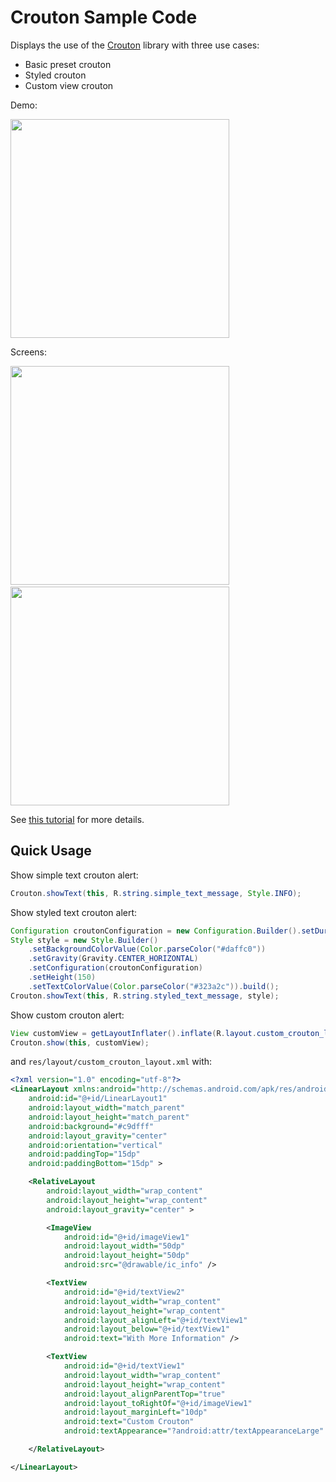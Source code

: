 # Crouton Sample Code

Displays the use of the [Crouton](https://github.com/keyboardsurfer/Crouton) library with three use cases:

 * Basic preset crouton
 * Styled crouton
 * Custom view crouton
 
Demo:

<img src="http://i.imgur.com/4aRRnAe.gif" width="350" />

Screens:

<img src="http://i.imgur.com/QlbGZe8.png" width="350" />&nbsp;
<img src="http://i.imgur.com/LtPAkoX.png" width="350" />

See [this tutorial](http://www.grokkingandroid.com/useful-android-libraries-crouton/) for more details.

## Quick Usage

Show simple text crouton alert:

```java
Crouton.showText(this, R.string.simple_text_message, Style.INFO);
```

Show styled text crouton alert:

```java
Configuration croutonConfiguration = new Configuration.Builder().setDuration(2500).build();
Style style = new Style.Builder()
    .setBackgroundColorValue(Color.parseColor("#daffc0"))
    .setGravity(Gravity.CENTER_HORIZONTAL)
    .setConfiguration(croutonConfiguration)
    .setHeight(150)
    .setTextColorValue(Color.parseColor("#323a2c")).build();
Crouton.showText(this, R.string.styled_text_message, style);
```

Show custom crouton alert:

```java
View customView = getLayoutInflater().inflate(R.layout.custom_crouton_layout, null);
Crouton.show(this, customView);
```

and `res/layout/custom_crouton_layout.xml` with:

```xml
<?xml version="1.0" encoding="utf-8"?>
<LinearLayout xmlns:android="http://schemas.android.com/apk/res/android"
    android:id="@+id/LinearLayout1"
    android:layout_width="match_parent"
    android:layout_height="match_parent"
    android:background="#c9dfff"
    android:layout_gravity="center"
    android:orientation="vertical"
    android:paddingTop="15dp"  
    android:paddingBottom="15dp" >

    <RelativeLayout
        android:layout_width="wrap_content"
        android:layout_height="wrap_content"
        android:layout_gravity="center" >

        <ImageView
            android:id="@+id/imageView1"
            android:layout_width="50dp"
            android:layout_height="50dp"
            android:src="@drawable/ic_info" />

        <TextView
            android:id="@+id/textView2"
            android:layout_width="wrap_content"
            android:layout_height="wrap_content"
            android:layout_alignLeft="@+id/textView1"
            android:layout_below="@+id/textView1"
            android:text="With More Information" />

        <TextView
            android:id="@+id/textView1"
            android:layout_width="wrap_content"
            android:layout_height="wrap_content"
            android:layout_alignParentTop="true"
            android:layout_toRightOf="@+id/imageView1"
            android:layout_marginLeft="10dp"
            android:text="Custom Crouton"
            android:textAppearance="?android:attr/textAppearanceLarge" />

    </RelativeLayout>

</LinearLayout>
```

